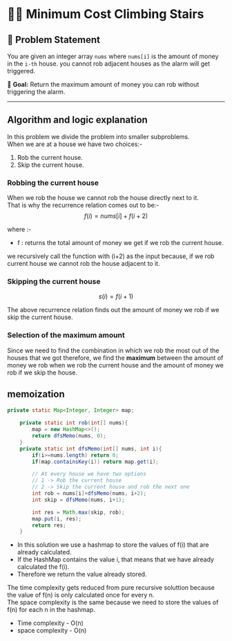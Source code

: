 # 🧗‍♂️ Minimum Cost Climbing Stairs

## 📌 Problem Statement

You are given an integer array `nums` where `nums[i]` is the amount of money in the `i-th` house. you cannot rob adjacent houses as the alarm will get triggered.

🔽 **Goal:** Return the maximum amount of money you can rob without triggering the alarm.

---

## Algorithm and logic explanation
In this problem we divide the problem into smaller subproblems.</br>
When we are at a house we have two choices:-
1. Rob the current house.
2. Skip the current house.

### Robbing the current house
When we rob the house we cannot rob the house directly next to it.</br>
That is why the recurrence relation comes out to be:-
$$ f(i) = nums[i] + f(i+2) $$

where :-</br>
* f : returns the total amount of money we get if we rob the current house.</br>

we recursively call the function with (i+2) as the input because, if we rob current house we cannot rob the house adjacent to it.

### Skipping the current house
$$ s(i) = f(i+1) $$

The above recurrence relation finds out the amount of money we rob if we skip the current house.

### Selection of the maximum amount
Since we need to find the combination in which we rob the most out of the houses that we got therefore, we find the **maximum** between the amount of money we rob when we rob the current house and the amount of money we rob if we skip the house.

## memoization

```java
private static Map<Integer, Integer> map;
    
    private static int rob(int[] nums){
        map = new HashMap<>();
        return dfsMemo(nums, 0);
    }
    private static int dfsMemo(int[] nums, int i){
        if(i>=nums.length) return 0;
        if(map.containsKey(i)) return map.get(i);

        // At every house we have two options
        // 1 -> Rob the current house
        // 2 -> Skip the current house and rob the next one
        int rob = nums[i]+dfsMemo(nums, i+2);
        int skip = dfsMemo(nums, i+1);

        int res = Math.max(skip, rob);
        map.put(i, res);
        return res;
    }
```
- In this solution we use a hashmap to store the values of f(i) that are already calculated.
- If the HashMap contains the value i, that means that we have already calculated the f(i).
- Therefore we return the value already stored.

The time complexity gets reduced from pure recursive soluttion because the value of f(n) is only calculated once for every n.</br>
The space complexity is the same because we need to store the values of f(n) for each n in the hashmap.
- Time complexity - O(n)
- space complexity - O(n) 